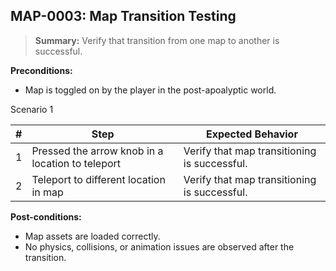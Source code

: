 ## **MAP-0003:** Map Transition Testing  

> **Summary:** Verify that transition from one map to another is successful.  <br>

**Preconditions:** 

- Map is toggled on by the player in the post-apoalyptic world.

Scenario 1 

 | \# | Step | Expected Behavior | 
 |----|------|-------------------| 
 |  1 |   Pressed the arrow knob in a location to teleport   | Verify that map transitioning is successful.   |
 |  2 |   Teleport to different location in map   | Verify that map transitioning is successful.   |

**Post-conditions:**  

 - Map assets are loaded correctly.
 - No physics, collisions, or animation issues are observed after the transition.